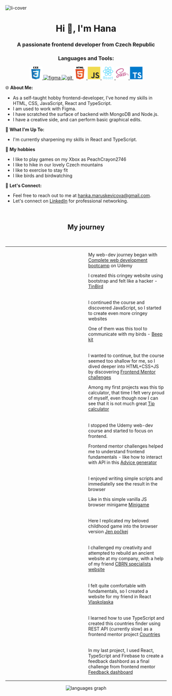 ![li-cover](https://github.com/user-attachments/assets/0f4e3916-13f8-42da-87b9-5831c2d73038)

<h1 align="center">Hi 👋, I'm Hana</h1>
<h3 align="center">A passionate frontend developer from Czech Republic</h3>

<h3 align="center">Languages and Tools:</h3>
<p align="center"> <a href="https://www.w3schools.com/css/" target="_blank" rel="noreferrer"> <img src="https://raw.githubusercontent.com/devicons/devicon/master/icons/css3/css3-original-wordmark.svg" alt="css3" width="40" height="40"/> </a> <a href="https://www.figma.com/" target="_blank" rel="noreferrer"> <img src="https://www.vectorlogo.zone/logos/figma/figma-icon.svg" alt="figma" width="40" height="40"/> </a> <a href="https://git-scm.com/" target="_blank" rel="noreferrer"> <img src="https://www.vectorlogo.zone/logos/git-scm/git-scm-icon.svg" alt="git" width="40" height="40"/> </a> <a href="https://www.w3.org/html/" target="_blank" rel="noreferrer"> <img src="https://raw.githubusercontent.com/devicons/devicon/master/icons/html5/html5-original-wordmark.svg" alt="html5" width="40" height="40"/> </a> <a href="https://developer.mozilla.org/en-US/docs/Web/JavaScript" target="_blank" rel="noreferrer"> <img src="https://raw.githubusercontent.com/devicons/devicon/master/icons/javascript/javascript-original.svg" alt="javascript" width="40" height="40"/> </a> <a href="https://reactjs.org/" target="_blank" rel="noreferrer"> <img src="https://raw.githubusercontent.com/devicons/devicon/master/icons/react/react-original-wordmark.svg" alt="react" width="40" height="40"/> </a> <a href="https://sass-lang.com" target="_blank" rel="noreferrer"> <img src="https://raw.githubusercontent.com/devicons/devicon/master/icons/sass/sass-original.svg" alt="sass" width="40" height="40"/> </a> <a href="https://www.typescriptlang.org/" target="_blank" rel="noreferrer"> <img src="https://raw.githubusercontent.com/devicons/devicon/master/icons/typescript/typescript-original.svg" alt="typescript" width="40" height="40"/> </a> </p>

🌐 **About Me:**
- As a self-taught hobby frontend-developer, I've honed my skills in HTML, CSS, JavaScript, React and TypeScript.
- I am used to work with Figma.
- I have scratched the surface of backend with MongoDB and Node.js.
- I have a creative side, and can perform basic graphical edits.

🚀 **What I'm Up To:**
- I'm currently sharpening my skills in React and TypeScript.

🦆 **My hobbies**
- I like to play games on my Xbox as PeachCrayon2746
- I like to hike in our lovely Czech mountains
- I like to exercise to stay fit
- I like birds and birdwatching

💬 **Let's Connect:**
- Feel free to reach out to me at [hanka.maruskevicova@gmail.com](hanka.maruskevicova@gmail.com).
- Let's connect on [LinkedIn](https://www.linkedin.com/in/hana-maruškevičová-11287127b/) for professional networking.

<br>
<h2 align="center">My journey</h2>
<br>

<table width="100%" align="center">
  <tr>
    <td width="50%" align="center">
        <a href="https://github.com/Hanka8/TinBird">
          <picture>
            <img align="center" src="https://github-readme-stats.vercel.app/api/pin/?username=Hanka8&repo=TinBird" alt="" />
          </picture>
        </a>
    </td>
    <td width="50%" align="left">
        <p>My web-dev journey began with <a href="https://www.udemy.com/course/the-complete-web-development-bootcamp/?campaigntype=Search&portfolio=BrandTopic&language=EN&product=Course&test=&audience=Keyword&topic=&priority=&matchtype=b&gad_source=1&couponCode=OF52424">Complete web development bootcamp</a> on Udemy</p>
        <p>I created this cringey website using bootstrap and felt like a hacker - <a href="https://hanka8.github.io/TinBird/">TinBird</a></p>
    </td>
  </tr>
  <tr>
    <td width="50%" align="center">
        <a href="https://github.com/Hanka8/Birdpage">
          <picture>
            <img align="center" src="https://github-readme-stats.vercel.app/api/pin/?username=Hanka8&repo=Birdpage" alt="" />
          </picture>
        </a>
    </td>
    <td width="50%" align="left">
        <p>I continued the course and discovered JavaScript, so I started to create even more cringey websites</p>
        <p>One of them was this tool to communicate with my birds - <a href="https://hanka8.github.io/Birdpage/drumindex.html">Beep kit</a></p>
    </td>
  </tr>
  <tr>
    <td width="50%" align="center">
        <a href="https://github.com/Hanka8/Tip-calculator-appp">
          <picture>
            <img align="center" src="https://github-readme-stats.vercel.app/api/pin/?username=Hanka8&repo=Tip-calculator-appp" alt="" />
          </picture>
        </a>
    </td>
    <td width="50%" align="left">
        <p>I wanted to continue, but the course seemed too shallow for me, so I dived deeper into HTML+CSS+JS by discovering <a href="https://www.frontendmentor.io/home">Frontend Mentor challenges</a></p>
        <p>Among my first projects was this tip calculator, that time I felt very proud of myself, even though now I can see that it is not much great <a href="https://hanka8.github.io/Tip-calculator-appp/">Tip calculator</a></p>
    </td>
  </tr>
  <tr>
    <td width="50%" align="center">
        <a href="https://github.com/Hanka8/FM-advice-generator">
          <picture>
            <img align="center" src="https://github-readme-stats.vercel.app/api/pin/?username=Hanka8&repo=FM-advice-generator" alt="" />
          </picture>
        </a>
    </td>
    <td width="50%" align="left">
        <p>I stopped the Udemy  web-dev course and started to focus on frontend.</p>
        <p>Frontend mentor challenges helped me to understand frontend fundamentals - like how to interact with API in this <a href="https://hanka8.github.io/FM-advice-generator/">Advice generator</a></p>
    </td>
  </tr>
  <tr>
    <td width="50%" align="center">
        <a href="https://github.com/Hanka8/Minigame">
          <picture>
            <img align="center" src="https://github-readme-stats.vercel.app/api/pin/?username=Hanka8&repo=Minigame" alt="" />
          </picture>
        </a>
    </td>
    <td width="50%" align="left">
        <p>I enjoyed writing simple scripts and immediatelly see the result in the browser</p>
        <p>Like in this simple vanilla JS browser minigame  <a href="https://hanka8.github.io/Minigame/">Minigame</a></p>
    </td>
  </tr>
  <tr>
    <td width="50%" align="center">
        <a href="https://github.com/Hanka8/Nu-pogodi">
          <picture>
            <img align="center" src="https://github-readme-stats.vercel.app/api/pin/?username=Hanka8&repo=Nu-pogodi" alt="" />
          </picture>
        </a>
    </td>
    <td width="50%" align="left">
        <p>Here I replicated my beloved childhood game into the browser version  <a href="https://hanka8.github.io/Nu-pogodi/">Jen počkej</a></p>
    </td>
  </tr>
  <tr>
    <td width="50%" align="center">
        <a href="https://github.com/Maacaa0/31-hana-maca-final">
          <picture>
            <img align="center" src="https://github-readme-stats.vercel.app/api/pin/?username=Maacaa0&repo=31-hana-maca-final" alt="" />
          </picture>
        </a>
    </td>
    <td width="50%" align="left">
        <p>I challenged my creativity and attempted to rebuild an ancient website at my company, with a help of my friend <a href="https://maacaa0.github.io/31-hana-maca-final/">CBRN specialists website</a></p>
    </td>
  </tr>
  <tr>
    <td width="50%" align="center">
        <a href="https://github.com/Hanka8/Vlaskolaska">
          <picture>
            <img align="center" src="https://github-readme-stats.vercel.app/api/pin/?username=Hanka8&repo=Vlaskolaska" alt="" />
          </picture>
        </a>
    </td>
    <td width="50%" align="left">
        <p>I felt quite comfortable with fundamentals, so I created a website for my friend in React  <a href="https://vlaskolaska.cz">Vlaskolaska</a></p>
    </td>
  </tr>
  <tr>
    <td width="50%" align="center">
        <a href="https://github.com/Hanka8/FM-rest-api-countries">
          <picture>
            <img align="center" src="https://github-readme-stats.vercel.app/api/pin/?username=Hanka8&repo=FM-rest-api-countries" alt="" />
          </picture>
        </a>
    </td>
    <td width="50%" align="left">
        <p>I learned how to use TypeScript and created this countries finder using REST API (currently slow) as a frontend mentor project <a href="https://where-countries.netlify.app">Countries</a></p>
    </td>
  </tr>
  <tr>
    <td width="50%" align="center">
        <a href="https://github.com/Hanka8/FM-product-feedback">
          <picture>
            <img align="center" src="https://github-readme-stats.vercel.app/api/pin/?username=Hanka8&repo=FM-product-feedback" alt="" />
          </picture>
        </a>
    </td>
    <td width="50%" align="left">
        <p>In my last project, I used React, TypeScript and Firebase to create a feedback dashbord as a final challenge from frontend mentor  <a href="https://fm-feedback.netlify.app">Feedback dashboard</a></p>
    </td>
  </tr>
</table>


<div align="center">
  <img src="https://github-readme-stats.vercel.app/api/top-langs?username=hanka8&locale=en&hide_title=false&layout=compact&card_width=320&langs_count=5&theme=dracula&hide_border=false&order=2" height="150" alt="languages graph"  />
</div>





